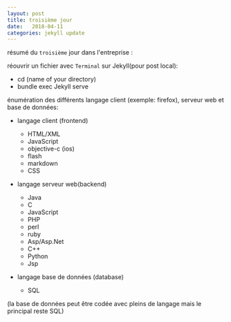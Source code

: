 ```yaml
---
layout: post
title: troisième jour
date:   2018-04-11
categories: jekyll update
---
```

résumé du `troisième` jour dans l'entreprise :

réouvrir un fichier avec `Terminal` sur Jekyll(pour post local):

+ cd (name of your directory)
+ bundle exec Jekyll serve

énumération des différents langage client (exemple: firefox), serveur web et base de données:

+ langage client (frontend)
  + HTML/XML
  + JavaScript    
  + objective-c (ios)
  + flash
  + markdown
  + CSS

+ langage serveur web(backend)       
  + Java
  + C
  + JavaScript
  + PHP
  + perl
  + ruby
  + Asp/Asp.Net
  + C++
  + Python
  + Jsp

+ langage base de données (database)
  + SQL

(la base de données peut être codée avec pleins de langage mais le principal reste SQL)

